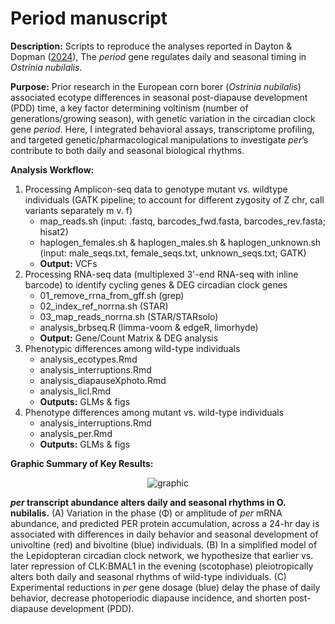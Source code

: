 # Period manuscript

**Description:** Scripts to reproduce the analyses reported in Dayton & Dopman ([2024](https://www.biorxiv.org/content/10.1101/2024.11.02.621642v1)), The *period* gene regulates daily and seasonal timing in *Ostrinia nubilalis*.

**Purpose:** Prior research in the European corn borer (*Ostrinia nubilalis*) associated ecotype differences in seasonal post-diapause development (PDD) time, a key factor determining voltinism (number of generations/growing season), with genetic variation in the circadian clock gene *period*. Here, I integrated behavioral assays, transcriptome profiling, and targeted genetic/pharmacological manipulations to investigate *per*’s contribute to both daily and seasonal biological rhythms.

**Analysis Workflow:**
  1) Processing Amplicon-seq data to genotype mutant vs. wildtype individuals (GATK pipeline; to account for different zygosity of Z chr, call variants separately m v. f)
     - map_reads.sh (input: .fastq, barcodes_fwd.fasta, barcodes_rev.fasta; hisat2)
     - haplogen_females.sh & haplogen_males.sh & haplogen_unknown.sh (input: male_seqs.txt, female_seqs.txt, unknown_seqs.txt; GATK)
     - **Output:** VCFs
  2) Processing RNA-seq data (multiplexed 3'-end RNA-seq with inline barcode) to identify cycling genes & DEG circadian clock genes
     - 01_remove_rrna_from_gff.sh (grep)
     - 02_index_ref_norrna.sh (STAR)
     - 03_map_reads_norrna.sh (STAR/STARsolo) 
     - analysis_brbseq.R (limma-voom & edgeR, limorhyde)
     - **Output:** Gene/Count Matrix & DEG analysis
  3) Phenotypic differences among wild-type individuals
     - analysis_ecotypes.Rmd
     - analysis_interruptions.Rmd
     - analysis_diapauseXphoto.Rmd
     - analysis_licl.Rmd
     - **Outputs:** GLMs & figs
  5) Phenotype differences among mutant vs. wild-type individuals
     - analysis_interruptions.Rmd
     - analysis_per.Rmd
     - **Outputs:** GLMs & figs

**Graphic Summary of Key Results:**
<p align="center">
  <img src="https://github.com/user-attachments/assets/386cc7fb-a045-4784-8357-d2b6120d4e2a" alt="graphic"/>
</p>

***per* transcript abundance alters daily and seasonal rhythms in O. nubilalis.** (A) Variation in the phase (Φ) or amplitude of *per* mRNA abundance, and predicted PER protein accumulation, across a 24-hr day is associated with differences in daily behavior and seasonal development of univoltine (red) and bivoltine (blue) individuals. (B) In a simplified model of the Lepidopteran circadian clock network, we hypothesize that earlier vs. later repression of CLK:BMAL1 in the evening (scotophase) pleiotropically alters both daily and seasonal rhythms of wild-type individuals. (C) Experimental reductions in *per* gene dosage (blue) delay the phase of daily behavior, decrease photoperiodic diapause incidence, and shorten post-diapause development (PDD).     
